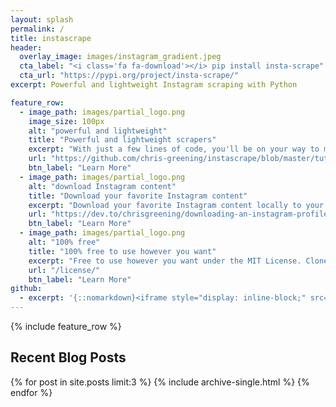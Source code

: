 ```yaml
---
layout: splash
permalink: /
title: instascrape
header: 
  overlay_image: images/instagram_gradient.jpeg
  cta_label: "<i class='fa fa-download'></i> pip install insta-scrape"
  cta_url: "https://pypi.org/project/insta-scrape/"
excerpt: Powerful and lightweight Instagram scraping with Python

feature_row:
  - image_path: images/partial_logo.png
    image_size: 100px
    alt: "powerful and lightweight"
    title: "Powerful and lightweight scrapers"
    excerpt: "With just a few lines of code, you'll be on your way to mining Instagram's most precious resource."
    url: "https://github.com/chris-greening/instascrape/blob/master/tutorial/tutorial/Part%201%20-%20Intro%20to%20the%20API.ipynb"
    btn_label: "Learn More"
  - image_path: images/partial_logo.png
    alt: "download Instagram content"
    title: "Download your favorite Instagram content"
    excerpt: "Download your favorite Instagram content locally to your computer as .png, .jpg, .mp3, and .mp4 using out-of-the-box methods."
    url: "https://dev.to/chrisgreening/downloading-an-instagram-profile-s-recent-photos-using-python-25b2"
    btn_label: "Learn More"
  - image_path: images/partial_logo.png
    alt: "100% free"
    title: "100% free to use however you want"
    excerpt: "Free to use however you want under the MIT License. Clone it, fork it, customize it, whatever!"
    url: "/license/"
    btn_label: "Learn More"
github:
  - excerpt: '{::nomarkdown}<iframe style="display: inline-block;" src="https://ghbtns.com/github-btn.html?user=mmistakes&repo=minimal-mistakes&type=star&count=true&size=large" frameborder="0" scrolling="0" width="160px" height="30px"></iframe> <iframe style="display: inline-block;" src="https://ghbtns.com/github-btn.html?user=mmistakes&repo=minimal-mistakes&type=fork&count=true&size=large" frameborder="0" scrolling="0" width="158px" height="30px"></iframe>{:/nomarkdown}'
---
```


{% include feature_row %}

<!-- <p align="center">
    <img src="images/techprofiles.gif" width="900 px">
</p> -->

<!-- {{ site.author.name }} -->
<!-- {{ site.analytics.google.google_id }} -->

<h2> Recent Blog Posts </h2>

{% for post in site.posts limit:3 %}
  {% include archive-single.html %}
{% endfor %}